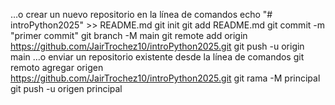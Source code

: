…o crear un nuevo repositorio en la línea de comandos
echo "# introPython2025" >> README.md 
git init 
git add README.md 
git commit -m "primer commit" 
git branch -M main 
git remote add origin https://github.com/JairTrochez10/introPython2025.git
 git push -u origin main
…o enviar un repositorio existente desde la línea de comandos
git remoto agregar origen https://github.com/JairTrochez10/introPython2025.git
 git rama -M principal 
git push -u origen principal